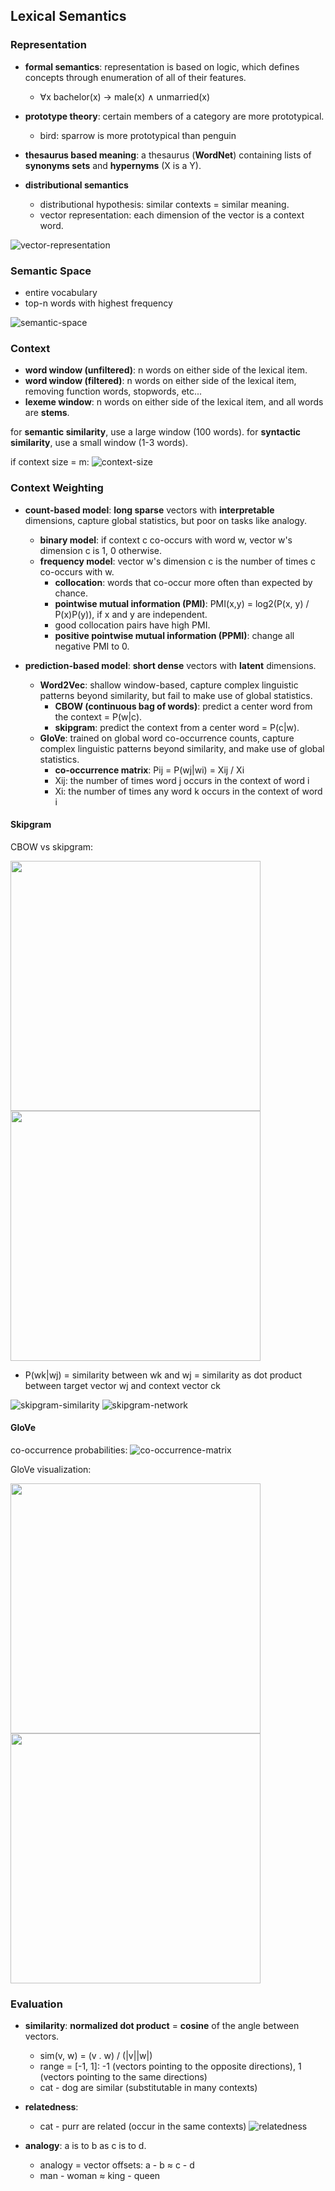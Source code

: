 ## Lexical Semantics

### Representation

* **formal semantics**: representation is based on logic, which defines concepts through enumeration of all of their features.
	* ∀x bachelor(x) → male(x) ∧ unmarried(x)

* **prototype theory**: certain members of a category are more prototypical.
	* bird: sparrow is more prototypical than penguin

* **thesaurus based meaning**: a thesaurus (**WordNet**) containing lists of **synonyms sets** and **hypernyms** (X is a Y).

* **distributional semantics**
	* distributional hypothesis: similar contexts = similar meaning.
	* vector representation: each dimension of the vector is a context word. 

![vector-representation](./pix/vector-representation.png)

### Semantic Space

* entire vocabulary
* top-n words with highest frequency

![semantic-space](./pix/semantic-space.png)

### Context

* **word window (unfiltered)**: n words on either side of the lexical item.
* **word window (filtered)**: n words on either side of the lexical item, removing function words, stopwords, etc...
* **lexeme window**: n words on either side of the lexical item, and all words are **stems**.

for **semantic similarity**, use a large window (100 words).
for **syntactic similarity**, use a small window (1-3 words).

if context size = m:
![context-size](./pix/context-size.png)

### Context Weighting

* **count-based model**: **long sparse** vectors with **interpretable** dimensions, capture global statistics, but poor on tasks like analogy.
	* **binary model**: if context c co-occurs with word w, vector w's dimension c is 1, 0 otherwise.
	* **frequency model**: vector w's dimension c is the number of times c co-occurs with w.
		* **collocation**: words that co-occur more often than expected by chance.
		* **pointwise mutual information (PMI)**: PMI(x,y) = log2(P(x, y) / P(x)P(y)), if x and y are independent.
		* good collocation pairs have high PMI.
		* **positive pointwise mutual information (PPMI)**: change all negative PMI to 0.

* **prediction-based model**: **short dense** vectors with **latent** dimensions.
	* **Word2Vec**: shallow window-based, capture complex linguistic patterns beyond similarity, but fail to make use of global statistics.
		* **CBOW (continuous bag of words)**: predict a center word from the context = P(w|c).
		* **skipgram**: predict the context from a center word = P(c|w).
	* **GloVe**: trained on global word co-occurrence counts, capture complex linguistic patterns beyond similarity, and make use of global statistics.
		* **co-occurrence matrix**: Pij = P(wj|wi) = Xij / Xi
		* Xij: the number of times word j occurs in the context of word i
		* Xi: the number of times any word k occurs in the context of word i

#### Skipgram

CBOW vs skipgram:
<p float="left">
	<img src="./pix/cbow.png" width="400" />
	<img src="./pix/skipgram.png" width="400" />
</p>

* P(wk|wj) = similarity between wk and wj = similarity as dot product between target vector wj and context vector ck

![skipgram-similarity](./pix/skipgram-similarity.png)
![skipgram-network](./pix/skipgram-network.png)

#### GloVe

co-occurrence probabilities:
![co-occurrence-matrix](./pix/co-occurrence-matrix.png)

GloVe visualization:

<p float="left">
	<img src="./pix/glove-1.png" width="400" />
	<img src="./pix/glove-2.png" width="400" />
</p>

### Evaluation

* **similarity**: **normalized dot product** = **cosine** of the angle between vectors.
	* sim(v, w) = (v . w) / (|v||w|)
	* range = [-1, 1]: -1 (vectors pointing to the opposite directions), 1 (vectors pointing to the same directions)
	* cat - dog are similar (substitutable in many contexts)

* **relatedness**: 
	* cat - purr are related (occur in the same contexts)
![relatedness](./pix/relatedness.png)

* **analogy**: a is to b as c is to d.
	* analogy = vector offsets: a - b ≈ c - d
	* man - woman ≈ king - queen
